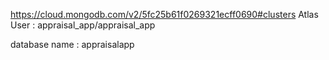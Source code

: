 
https://cloud.mongodb.com/v2/5fc25b61f0269321ecff0690#clusters
Atlas User : appraisal_app/appraisal_app

database name : appraisalapp
